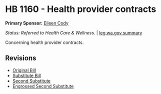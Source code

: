 # HB 1160 - Health provider contracts
**Primary Sponsor:** [Eileen Cody](/person/leg/eileen.cody.md)

*Status: Referred to Health Care & Wellness.* | [leg.wa.gov summary](https://app.leg.wa.gov/billsummary?BillNumber=1160&Year=2021)

Concerning health provider contracts.

## Revisions
* [Original Bill](1/)
* [Substitute Bill](S/)
* [Second Substitute](S2/)
* [Engrossed Second Substitute](S2.E/)